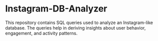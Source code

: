 # Instagram-DB-Analyzer
This repository contains SQL queries used to analyze an Instagram-like database. The queries help in deriving insights about user behavior, engagement, and activity patterns.
